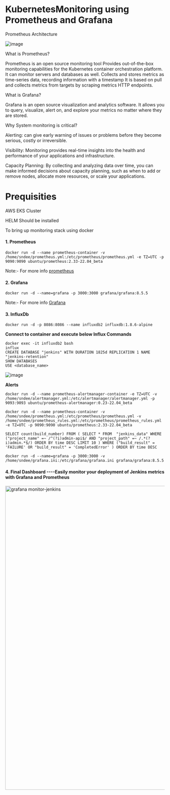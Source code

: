# KubernetesMonitoring using Prometheus and Grafana



Prometheus Architecture

![image](https://github.com/KarthiCholan/KubernetesMonitoring/assets/108706606/2a637cbe-d8c0-4247-8b96-77119c28f372)



What is Prometheus?

Prometheus is an open source monitoring tool
Provides out-of-the-box monitoring capabilities for the Kubernetes container orchestration platform. It can monitor servers and databases as well.
Collects and stores metrics as time-series data, recording information with a timestamp 
It is based on pull and collects metrics from targets by scraping metrics HTTP endpoints.

What is Grafana?

Grafana is an open source visualization and analytics software. 
It allows you to query, visualize, alert on, and explore your metrics no matter where they are stored.

Why System monitoring is critical?

Alerting: can give early warning of issues or problems before they become serious, costly or irreversible.

Visibility: Monitoring provides real-time insights into the health and performance of your applications and infrastructure.

Capacity Planning: By collecting and analyzing data over time, you can make informed decisions about capacity planning, such as when to add or remove nodes, allocate more resources, or scale your applications.






#  Prequisities

AWS EKS Cluster

HELM Should be installed



To bring up monitoring stack using docker 

#### 1. Prometheus

```
docker run -d --name prometheus-container -v /home/sndee/prometheus.yml:/etc/prometheus/prometheus.yml -e TZ=UTC -p 9090:9090 ubuntu/prometheus:2.33-22.04_beta
```

Note:- For more info [prometheus](https://hub.docker.com/r/ubuntu/prometheus)

#### 2. Grafana

```
docker run -d --name=grafana -p 3000:3000 grafana/grafana:8.5.5
```

Note:- For more info [Grafana](https://hub.docker.com/r/grafana/grafana)

#### 3. InfluxDb

```
docker run -d -p 8086:8086 --name influxdb2 influxdb:1.8.6-alpine
```

**Connect to container and execute below Influx Commands**
```
docker exec -it influxdb2 bash 
influx
CREATE DATABASE "jenkins" WITH DURATION 1825d REPLICATION 1 NAME "jenkins-retention"
SHOW DATABASES
USE <database_name>
```

![image](https://user-images.githubusercontent.com/29688323/218266342-da04d428-5e2f-4986-a68e-1d3789046eb5.png)

**Alerts**
```
docker run -d --name prometheus-alertmanager-container -e TZ=UTC -v /home/sndee/alertmanager.yml:/etc/alertmanager/alertmanager.yml -p 9093:9093 ubuntu/prometheus-alertmanager:0.23-22.04_beta
```

```
docker run -d --name prometheus-container -v /home/sndee/prometheus.yml:/etc/prometheus/prometheus.yml -v /home/sndee/prometheus_rules.yml:/etc/prometheus/prometheus_rules.yml -e TZ=UTC -p 9090:9090 ubuntu/prometheus:2.33-22.04_beta
```

```
SELECT count(build_number) FROM ( SELECT * FROM  "jenkins_data" WHERE ("project_name" =~ /^(?i)admin-api$/ AND "project_path" =~ /.*(?i)admin.*$/) ORDER BY time DESC LIMIT 10 ) WHERE ("build_result" = 'FAILURE' OR "build_result" = 'CompletedError' ) ORDER BY time DESC
```

```
docker run -d --name=grafana -p 3000:3000 -v /home/sndee/grafana.ini:/etc/grafana/grafana.ini grafana/grafana:8.5.5
```
####  4. Final Dashboard ----Easily monitor your deployment of Jenkins metrics with Grafana and Prometheus


<img width="960" alt="grafana monitor-jenkins" src="https://github.com/harshitjaiswal394/Prometheus/assets/116247746/01c820ba-2ceb-4419-8544-a96504b5a158">



